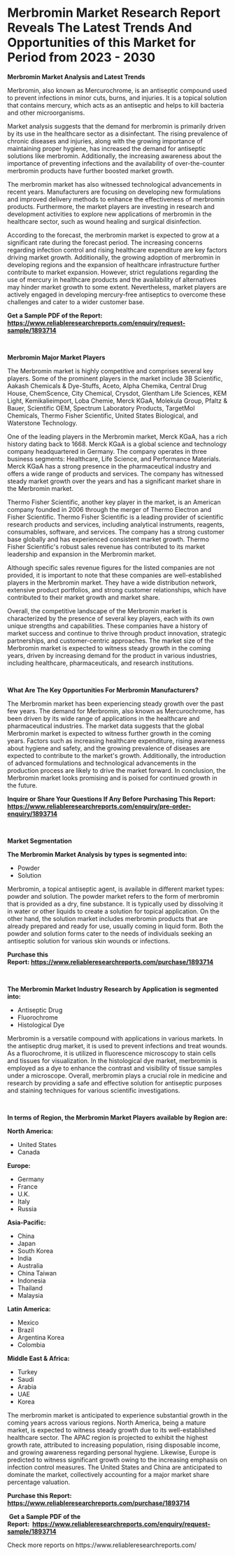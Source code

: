 <p><h1>Merbromin Market Research Report Reveals The Latest Trends And Opportunities of this Market for Period from 2023 - 2030</h1></p><p><strong>Merbromin Market Analysis and Latest Trends</strong></p>
<p><p>Merbromin, also known as Mercurochrome, is an antiseptic compound used to prevent infections in minor cuts, burns, and injuries. It is a topical solution that contains mercury, which acts as an antiseptic and helps to kill bacteria and other microorganisms. </p><p>Market analysis suggests that the demand for merbromin is primarily driven by its use in the healthcare sector as a disinfectant. The rising prevalence of chronic diseases and injuries, along with the growing importance of maintaining proper hygiene, has increased the demand for antiseptic solutions like merbromin. Additionally, the increasing awareness about the importance of preventing infections and the availability of over-the-counter merbromin products have further boosted market growth.</p><p>The merbromin market has also witnessed technological advancements in recent years. Manufacturers are focusing on developing new formulations and improved delivery methods to enhance the effectiveness of merbromin products. Furthermore, the market players are investing in research and development activities to explore new applications of merbromin in the healthcare sector, such as wound healing and surgical disinfection.</p><p>According to the forecast, the merbromin market is expected to grow at a significant rate during the forecast period. The increasing concerns regarding infection control and rising healthcare expenditure are key factors driving market growth. Additionally, the growing adoption of merbromin in developing regions and the expansion of healthcare infrastructure further contribute to market expansion. However, strict regulations regarding the use of mercury in healthcare products and the availability of alternatives may hinder market growth to some extent. Nevertheless, market players are actively engaged in developing mercury-free antiseptics to overcome these challenges and cater to a wider customer base.</p></p>
<p><strong>Get a Sample PDF of the Report:&nbsp; <a href="https://www.reliableresearchreports.com/enquiry/request-sample/1893714">https://www.reliableresearchreports.com/enquiry/request-sample/1893714</a></strong></p>
<p>&nbsp;</p>
<p><strong>Merbromin Major Market Players</strong></p>
<p><p>The Merbromin market is highly competitive and comprises several key players. Some of the prominent players in the market include 3B Scientific, Aakash Chemicals & Dye-Stuffs, Aceto, Alpha Chemika, Central Drug House, ChemScence, City Chemical, Crysdot, Glentham Life Sciences, KEM Light, Kemikalieimport, Loba Chemie, Merck KGaA, Molekula Group, Pfaltz & Bauer, Scientific OEM, Spectrum Laboratory Products, TargetMol Chemicals, Thermo Fisher Scientific, United States Biological, and Waterstone Technology.</p><p>One of the leading players in the Merbromin market, Merck KGaA, has a rich history dating back to 1668. Merck KGaA is a global science and technology company headquartered in Germany. The company operates in three business segments: Healthcare, Life Science, and Performance Materials. Merck KGaA has a strong presence in the pharmaceutical industry and offers a wide range of products and services. The company has witnessed steady market growth over the years and has a significant market share in the Merbromin market.</p><p>Thermo Fisher Scientific, another key player in the market, is an American company founded in 2006 through the merger of Thermo Electron and Fisher Scientific. Thermo Fisher Scientific is a leading provider of scientific research products and services, including analytical instruments, reagents, consumables, software, and services. The company has a strong customer base globally and has experienced consistent market growth. Thermo Fisher Scientific's robust sales revenue has contributed to its market leadership and expansion in the Merbromin market.</p><p>Although specific sales revenue figures for the listed companies are not provided, it is important to note that these companies are well-established players in the Merbromin market. They have a wide distribution network, extensive product portfolios, and strong customer relationships, which have contributed to their market growth and market share.</p><p>Overall, the competitive landscape of the Merbromin market is characterized by the presence of several key players, each with its own unique strengths and capabilities. These companies have a history of market success and continue to thrive through product innovation, strategic partnerships, and customer-centric approaches. The market size of the Merbromin market is expected to witness steady growth in the coming years, driven by increasing demand for the product in various industries, including healthcare, pharmaceuticals, and research institutions.</p></p>
<p>&nbsp;</p>
<p><strong>What Are The Key Opportunities For Merbromin Manufacturers?</strong></p>
<p><p>The Merbromin market has been experiencing steady growth over the past few years. The demand for Merbromin, also known as Mercurochrome, has been driven by its wide range of applications in the healthcare and pharmaceutical industries. The market data suggests that the global Merbromin market is expected to witness further growth in the coming years. Factors such as increasing healthcare expenditure, rising awareness about hygiene and safety, and the growing prevalence of diseases are expected to contribute to the market's growth. Additionally, the introduction of advanced formulations and technological advancements in the production process are likely to drive the market forward. In conclusion, the Merbromin market looks promising and is poised for continued growth in the future.</p></p>
<p><strong>Inquire or Share Your Questions If Any Before Purchasing This Report: <a href="https://www.reliableresearchreports.com/enquiry/pre-order-enquiry/1893714">https://www.reliableresearchreports.com/enquiry/pre-order-enquiry/1893714</a></strong></p>
<p>&nbsp;</p>
<p><strong>Market Segmentation</strong></p>
<p><strong>The Merbromin Market Analysis by types is segmented into:</strong></p>
<p><ul><li>Powder</li><li>Solution</li></ul></p>
<p><p>Merbromin, a topical antiseptic agent, is available in different market types: powder and solution. The powder market refers to the form of merbromin that is provided as a dry, fine substance. It is typically used by dissolving it in water or other liquids to create a solution for topical application. On the other hand, the solution market includes merbromin products that are already prepared and ready for use, usually coming in liquid form. Both the powder and solution forms cater to the needs of individuals seeking an antiseptic solution for various skin wounds or infections.</p></p>
<p><strong>Purchase this Report:&nbsp;<a href="https://www.reliableresearchreports.com/purchase/1893714">https://www.reliableresearchreports.com/purchase/1893714</a></strong></p>
<p>&nbsp;</p>
<p><strong>The Merbromin Market Industry Research by Application is segmented into:</strong></p>
<p><ul><li>Antiseptic Drug</li><li>Fluorochrome</li><li>Histological Dye</li></ul></p>
<p><p>Merbromin is a versatile compound with applications in various markets. In the antiseptic drug market, it is used to prevent infections and treat wounds. As a fluorochrome, it is utilized in fluorescence microscopy to stain cells and tissues for visualization. In the histological dye market, merbromin is employed as a dye to enhance the contrast and visibility of tissue samples under a microscope. Overall, merbromin plays a crucial role in medicine and research by providing a safe and effective solution for antiseptic purposes and staining techniques for various scientific investigations.</p></p>
<p>&nbsp;</p>
<p><strong>In terms of Region, the Merbromin Market Players available by Region are:</strong></p>
<p>
    <p> <strong> North America: </strong>
        <ul>
            <li>United States</li>
            <li>Canada</li>
        </ul>
        </p> 
    <p> <strong> Europe: </strong>
        <ul>
            <li>Germany</li>
            <li>France</li>
            <li>U.K.</li>
            <li>Italy</li>
            <li>Russia</li>
        </ul>
        </p> 
    <p> <strong> Asia-Pacific: </strong>
        <ul>
            <li>China</li>
            <li>Japan</li>
            <li>South Korea</li>
            <li>India</li>
            <li>Australia</li>
            <li>China Taiwan</li>
            <li>Indonesia</li>
            <li>Thailand</li>
            <li>Malaysia</li>
        </ul>
        </p> 
    <p> <strong> Latin America: </strong>
        <ul>
            <li>Mexico</li>
            <li>Brazil</li>
            <li>Argentina Korea</li>
            <li>Colombia</li>
        </ul>
        </p> 
    <p> <strong> Middle East & Africa: </strong>
        <ul>
            <li>Turkey</li>
            <li>Saudi</li>
            <li>Arabia</li>
            <li>UAE</li>
            <li>Korea</li>
        </ul>
    </p>
    </p>
<p><p>The merbromin market is anticipated to experience substantial growth in the coming years across various regions. North America, being a mature market, is expected to witness steady growth due to its well-established healthcare sector. The APAC region is projected to exhibit the highest growth rate, attributed to increasing population, rising disposable income, and growing awareness regarding personal hygiene. Likewise, Europe is predicted to witness significant growth owing to the increasing emphasis on infection control measures. The United States and China are anticipated to dominate the market, collectively accounting for a major market share percentage valuation.</p></p>
<p><strong>Purchase this Report: <a href="https://www.reliableresearchreports.com/purchase/1893714">https://www.reliableresearchreports.com/purchase/1893714</a></strong></p>
<p>&nbsp;<strong>Get a Sample PDF of the Report:&nbsp;&nbsp;<a href="https://www.reliableresearchreports.com/enquiry/request-sample/1893714">https://www.reliableresearchreports.com/enquiry/request-sample/1893714</a></strong></p>
<p><strong></strong></p>
<p>Check more reports on https://www.reliableresearchreports.com/</p>